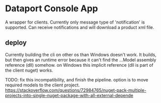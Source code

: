 # Dataport Console App

A wrapper for clients.
Currently only message type of 'notification' is supported.
Can receive notifications and will download a product xml file.

## deploy

Currently building the cli on other os than Windows doesn't work. It builds, but then gives an runtime error because it can't find the ...Model assembly reference (dll) somehow.
on Windows this implicit reference (dll is part of the client nuget) works.

TODO: fix this incompatibility, and finish the pipeline. option is to move required models to the client project.
https://stackoverflow.com/questions/72984765/nuget-pack-multiple-projects-into-single-nuget-package-with-all-external-depende


